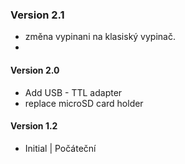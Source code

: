 ### Version 2.1
- změna vypinani na klasiský vypinač.
-
#### Version 2.0
- Add USB - TTL adapter
- replace microSD card holder
#### Version 1.2
- Initial | Počáteční